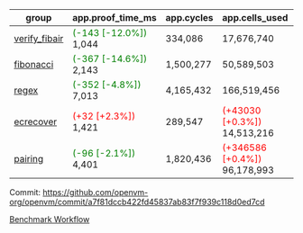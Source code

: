 | group | app.proof_time_ms | app.cycles | app.cells_used | leaf.proof_time_ms | leaf.cycles | leaf.cells_used |
| -- | -- | -- | -- | -- | -- | -- |
| [verify_fibair](https://github.com/openvm-org/openvm/blob/benchmark-results/benchmarks-dispatch/refs/heads/feat/new-execution/verify_fibair-a7f81dccb422fd45837ab83f7f939c118d0ed7cd.md) |<span style='color: green'>(-143 [-12.0%])</span> 1,044 |  334,086 |  17,676,740 |- | - | - |
| [fibonacci](https://github.com/openvm-org/openvm/blob/benchmark-results/benchmarks-dispatch/refs/heads/feat/new-execution/fibonacci-a7f81dccb422fd45837ab83f7f939c118d0ed7cd.md) |<span style='color: green'>(-367 [-14.6%])</span> 2,143 |  1,500,277 |  50,589,503 |- | - | - |
| [regex](https://github.com/openvm-org/openvm/blob/benchmark-results/benchmarks-dispatch/refs/heads/feat/new-execution/regex-a7f81dccb422fd45837ab83f7f939c118d0ed7cd.md) |<span style='color: green'>(-352 [-4.8%])</span> 7,013 |  4,165,432 |  166,519,456 |- | - | - |
| [ecrecover](https://github.com/openvm-org/openvm/blob/benchmark-results/benchmarks-dispatch/refs/heads/feat/new-execution/ecrecover-a7f81dccb422fd45837ab83f7f939c118d0ed7cd.md) |<span style='color: red'>(+32 [+2.3%])</span> 1,421 |  289,547 | <span style='color: red'>(+43030 [+0.3%])</span> 14,513,216 |- | - | - |
| [pairing](https://github.com/openvm-org/openvm/blob/benchmark-results/benchmarks-dispatch/refs/heads/feat/new-execution/pairing-a7f81dccb422fd45837ab83f7f939c118d0ed7cd.md) |<span style='color: green'>(-96 [-2.1%])</span> 4,401 |  1,820,436 | <span style='color: red'>(+346586 [+0.4%])</span> 96,178,993 |- | - | - |


Commit: https://github.com/openvm-org/openvm/commit/a7f81dccb422fd45837ab83f7f939c118d0ed7cd

[Benchmark Workflow](https://github.com/openvm-org/openvm/actions/runs/15396222710)
